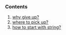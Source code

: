 ### Contents
1. [why give up?]
2. [where to pick up?]
3. [how to start with string?]

[why give up?]: 1.whygiveup%3F.md
[where to pick up?]: 2.wheretopickup%3F.md
[how to start with string?]: 3.howtostartwithstring%3F.md
